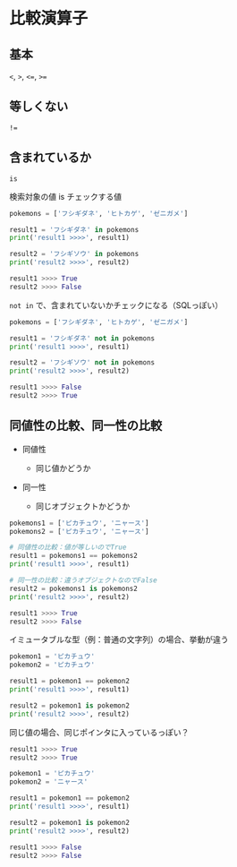 # 比較演算子

## 基本

`<`, `>`, `<=`, `>=`

## 等しくない

`!=`

## 含まれているか

`is`

検索対象の値 is チェックする値

```python
pokemons = ['フシギダネ', 'ヒトカゲ', 'ゼニガメ']

result1 = 'フシギダネ' in pokemons
print('result1 >>>>', result1)

result2 = 'フシギソウ' in pokemons
print('result2 >>>>', result2)
```

```python
result1 >>>> True
result2 >>>> False
```

`not in` で、含まれていないかチェックになる（SQLっぽい）

```python
pokemons = ['フシギダネ', 'ヒトカゲ', 'ゼニガメ']

result1 = 'フシギダネ' not in pokemons
print('result1 >>>>', result1)

result2 = 'フシギソウ' not in pokemons
print('result2 >>>>', result2)
```

```python
result1 >>>> False
result2 >>>> True
```

## 同値性の比較、同一性の比較

- 同値性

  - 同じ値かどうか

- 同一性

  - 同じオブジェクトかどうか
  
```python
pokemons1 = ['ピカチュウ', 'ニャース']
pokemons2 = ['ピカチュウ', 'ニャース']

# 同値性の比較：値が等しいのでTrue
result1 = pokemons1 == pokemons2
print('result1 >>>>', result1)

# 同一性の比較：違うオブジェクトなのでFalse
result2 = pokemons1 is pokemons2
print('result2 >>>>', result2)
```

```python
result1 >>>> True
result2 >>>> False
```

イミュータブルな型（例：普通の文字列）の場合、挙動が違う

```python
pokemon1 = 'ピカチュウ'
pokemon2 = 'ピカチュウ'

result1 = pokemon1 == pokemon2
print('result1 >>>>', result1)

result2 = pokemon1 is pokemon2
print('result2 >>>>', result2)
```

同じ値の場合、同じポインタに入っているっぽい？

```python
result1 >>>> True
result2 >>>> True
```

```python
pokemon1 = 'ピカチュウ'
pokemon2 = 'ニャース'

result1 = pokemon1 == pokemon2
print('result1 >>>>', result1)

result2 = pokemon1 is pokemon2
print('result2 >>>>', result2)
```

```python
result1 >>>> False
result2 >>>> False
```
